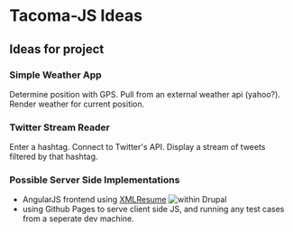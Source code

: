 
# Tacoma-JS Ideas


## Ideas for project


### Simple Weather App

Determine position with GPS. Pull from an external weather api (yahoo?). Render weather for current position.


### Twitter Stream Reader

Enter a hashtag. Connect to Twitter's API. Display a stream of tweets filtered by that hashtag.

### Possible Server Side Implementations
- AngularJS frontend using [XMLResume](http://www.xml-resume.com/d/) ![within Drupal](http://www.xml-resume.com/d/sites/all/themes/bootstrap/logo.png)
- using Github Pages to serve client side JS, and running any test cases from a seperate dev machine.
